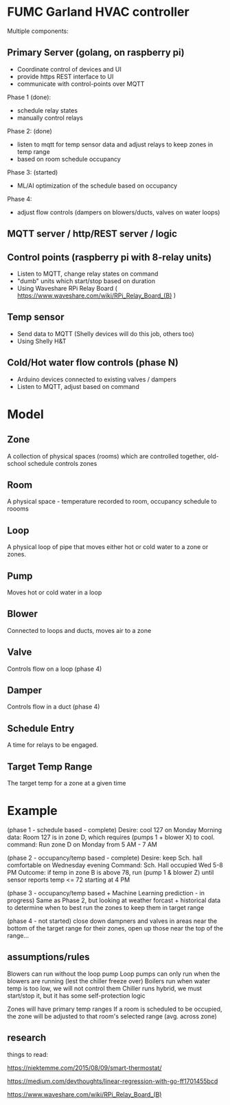 # FUMC Garland HVAC controller

Multiple components:

## Primary Server (golang, on raspberry pi)

- Coordinate control of devices and UI
- provide https REST interface to UI
- communicate with control-points over MQTT

Phase 1 (done):
- schedule relay states
- manually control relays

Phase 2: (done)
- listen to mqtt for temp sensor data and adjust relays to keep zones in temp range
- based on room schedule occupancy

Phase 3: (started)
- ML/AI optimization of the schedule based on occupancy

Phase 4:
- adjust flow controls (dampers on blowers/ducts, valves on water loops)

## MQTT server / http/REST server / logic

## Control points (raspberry pi with 8-relay units)
- Listen to MQTT, change relay states on command
- "dumb" units which start/stop based on duration
- Using Waveshare RPi Relay Board ( https://www.waveshare.com/wiki/RPi_Relay_Board_(B) )
  
## Temp sensor 
- Send data to MQTT (Shelly devices will do this job, others too)
- Using Shelly H&T

## Cold/Hot water flow controls (phase N)
- Arduino devices connected to existing valves / dampers
- Listen to MQTT, adjust based on command

# Model

## Zone
A collection of physical spaces (rooms) which are controlled together, old-school schedule controls zones

## Room
A physical space - temperature recorded to room, occupancy schedule to roooms

## Loop
A physical loop of pipe that moves either hot or cold water to a zone or zones.

## Pump
Moves hot or cold water in a loop

## Blower
Connected to loops and ducts, moves air to a zone

## Valve
Controls flow on a loop
(phase 4)

## Damper
Controls flow in a duct
(phase 4)

## Schedule Entry
A time for relays to be engaged.

## Target Temp Range
The target temp for a zone at a given time

# Example
(phase 1 - schedule based - complete)
Desire: cool 127 on Monday Morning
data: Room 127 is in zone D, which requires (pumps 1 + blower X) to cool.
command: Run zone D on Monday from  5 AM - 7 AM

(phase 2 - occupancy/temp based - complete)
Desire: keep Sch. hall comfortable on Wednesday evening
Command: Sch. Hall occupied Wed 5-8 PM
Outcome: if temp in zone B is above 78, run (pump 1 & blower Z) until sensor reports temp <= 72 starting at 4 PM

(phase 3 - occupancy/temp based + Machine Learning prediction - in progress)
Same as Phase 2, but looking at weather forcast + historical data to determine when to best run the zones to keep them in target range

(phase 4 - not started)
close down dampners and valves in areas near the bottom of the target range for their zones, open up those near the top of the range...

## assumptions/rules

Blowers can run without the loop pump
Loop pumps can only run when the blowers are running (lest the chiller freeze over)
Boilers run when water temp is too low, we will not control them
Chiller runs hybrid, we must start/stop it, but it has some self-protection logic

Zones will have primary temp ranges
If a room is scheduled to be occupied, the zone will be adjusted to that room's selected range (avg. across zone)

## research
 
things to read:

https://niektemme.com/2015/08/09/smart-thermostat/

https://medium.com/devthoughts/linear-regression-with-go-ff1701455bcd

https://www.waveshare.com/wiki/RPi_Relay_Board_(B)

